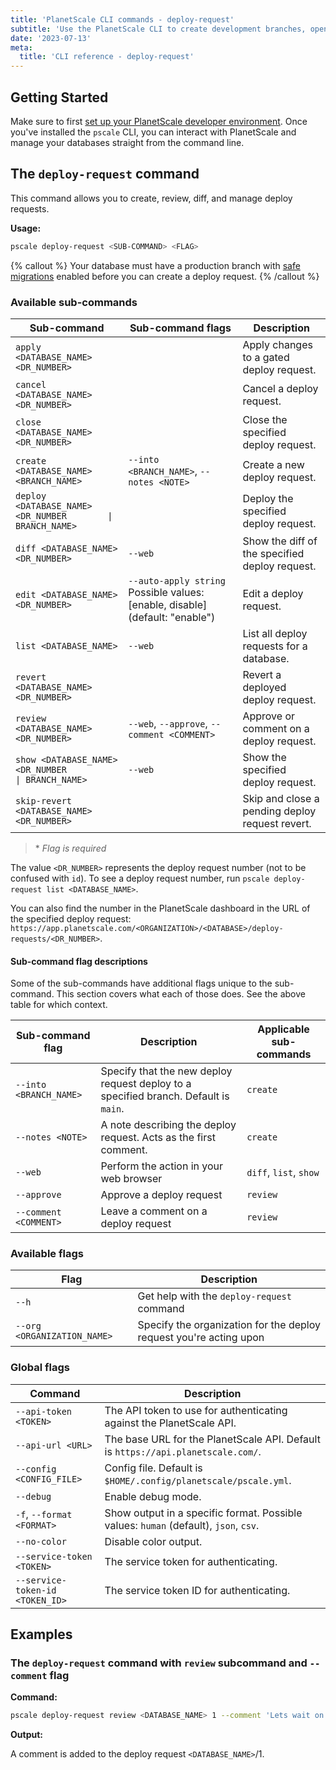 ```yaml
---
title: 'PlanetScale CLI commands - deploy-request'
subtitle: 'Use the PlanetScale CLI to create development branches, open deploy requests, and make non-blocking schema changes directly from your terminal.'
date: '2023-07-13'
meta:
  title: 'CLI reference - deploy-request'
---
```


## Getting Started

Make sure to first [set up your PlanetScale developer environment](/docs/concepts/planetscale-environment-setup). Once you've installed the `pscale` CLI, you can interact with PlanetScale and manage your databases straight from the command line.

## The `deploy-request` command

This command allows you to create, review, diff, and manage deploy requests.

**Usage:**

```bash
pscale deploy-request <SUB-COMMAND> <FLAG>
```

{% callout %}
Your database must have a production branch with [safe migrations](/docs/concepts/safe-migrations) enabled before you can create a deploy request.
{% /callout %}

### Available sub-commands

| **Sub-command**                                            | **Sub-command flags**                                                        | **Description**                                 |
| ---------------------------------------------------------- | ---------------------------------------------------------------------------- | ----------------------------------------------- |
| `apply <DATABASE_NAME> <DR_NUMBER>`                        |                                                                              | Apply changes to a gated deploy request.        |
| `cancel <DATABASE_NAME> <DR_NUMBER>`                       |                                                                              | Cancel a deploy request.                        |
| `close <DATABASE_NAME> <DR_NUMBER>`                        |                                                                              | Close the specified deploy request.             |
| `create <DATABASE_NAME> <BRANCH_NAME>`                     | `--into <BRANCH_NAME>`, `--notes <NOTE>`                                     | Create a new deploy request.                    |
| `deploy <DATABASE_NAME> <DR_NUMBER        \| BRANCH_NAME>` |                                                                              | Deploy the specified deploy request.            |
| `diff <DATABASE_NAME> <DR_NUMBER>`                         | `--web`                                                                      | Show the diff of the specified deploy request.  |
| `edit <DATABASE_NAME> <DR_NUMBER>`                         | `--auto-apply string` Possible values: [enable, disable] (default: "enable") | Edit a deploy request.                          |
| `list <DATABASE_NAME>`                                     | `--web`                                                                      | List all deploy requests for a database.        |
| `revert <DATABASE_NAME> <DR_NUMBER>`                       |                                                                              | Revert a deployed deploy request.               |
| `review <DATABASE_NAME> <DR_NUMBER>`                       | `--web`, `--approve`, `--comment <COMMENT>`                                  | Approve or comment on a deploy request.         |
| `show <DATABASE_NAME> <DR_NUMBER          \| BRANCH_NAME>` | `--web`                                                                      | Show the specified deploy request.              |
| `skip-revert <DATABASE_NAME> <DR_NUMBER>`                  |                                                                              | Skip and close a pending deploy request revert. |

> \* _Flag is required_

The value `<DR_NUMBER>` represents the deploy request number (not to be confused with `id`). To see a deploy request number, run `pscale deploy-request list <DATABASE_NAME>`.

You can also find the number in the PlanetScale dashboard in the URL of the specified deploy request: `https://app.planetscale.com/<ORGANIZATION>/<DATABASE>/deploy-requests/<DR_NUMBER>`.

#### Sub-command flag descriptions

Some of the sub-commands have additional flags unique to the sub-command. This section covers what each of those does. See the above table for which context.

| **Sub-command flag**   | **Description**                                                                      | **Applicable sub-commands** |
| ---------------------- | ------------------------------------------------------------------------------------ | --------------------------- |
| `--into <BRANCH_NAME>` | Specify that the new deploy request deploy to a specified branch. Default is `main`. | `create`                    |
| `--notes <NOTE>`       | A note describing the deploy request. Acts as the first comment.                     | `create`                    |
| `--web`                | Perform the action in your web browser                                               | `diff`, `list`, `show`      |
| `--approve`            | Approve a deploy request                                                             | `review`                    |
| `--comment <COMMENT>`  | Leave a comment on a deploy request                                                  | `review`                    |

### Available flags

| **Flag**                    | **Description**                                                    |
| --------------------------- | ------------------------------------------------------------------ |
| `--h`                       | Get help with the `deploy-request` command                         |
| `--org <ORGANIZATION_NAME>` | Specify the organization for the deploy request you're acting upon |

### Global flags

| **Command**                     | **Description**                                                                      |
| ------------------------------- | ------------------------------------------------------------------------------------ |
| `--api-token <TOKEN>`           | The API token to use for authenticating against the PlanetScale API.                 |
| `--api-url <URL>`               | The base URL for the PlanetScale API. Default is `https://api.planetscale.com/`.     |
| `--config <CONFIG_FILE>`        | Config file. Default is `$HOME/.config/planetscale/pscale.yml`.                      |
| `--debug`                       | Enable debug mode.                                                                   |
| `-f`, `--format <FORMAT>`       | Show output in a specific format. Possible values: `human` (default), `json`, `csv`. |
| `--no-color`                    | Disable color output.                                                                |
| `--service-token <TOKEN>`       | The service token for authenticating.                                                |
| `--service-token-id <TOKEN_ID>` | The service token ID for authenticating.                                             |

## Examples

### The `deploy-request` command with `review` subcommand and `--comment` flag

**Command:**

```bash
pscale deploy-request review <DATABASE_NAME> 1 --comment 'Lets wait on this.'
```

**Output:**

A comment is added to the deploy request `<DATABASE_NAME>`/1.
